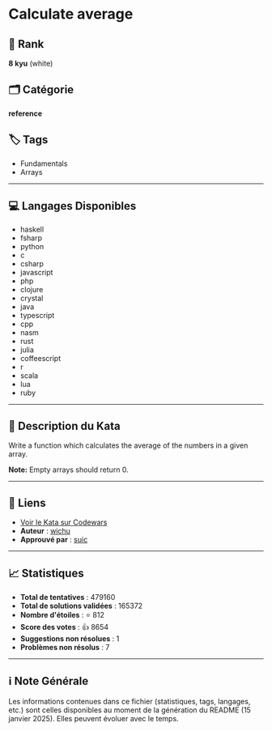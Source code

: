 # Calculate average

## 🏅 Rank
**8 kyu** (white)

## 🗂️ Catégorie
**reference**

## 🏷️ Tags
- Fundamentals
- Arrays

---

## 💻 Langages Disponibles
- haskell
- fsharp
- python
- c
- csharp
- javascript
- php
- clojure
- crystal
- java
- typescript
- cpp
- nasm
- rust
- julia
- coffeescript
- r
- scala
- lua
- ruby

---

## 📜 Description du Kata

Write a function which calculates the average of the numbers in a given array.

**Note:** Empty arrays should return 0.


---

## 🔗 Liens
- [Voir le Kata sur Codewars](https://www.codewars.com/kata/57a2013acf1fa5bfc4000921)
- **Auteur** : [wichu](https://www.codewars.com/users/wichu)
- **Approuvé par** : [suic](https://www.codewars.com/users/suic)

---

## 📈 Statistiques
- **Total de tentatives** : 479160
- **Total de solutions validées** : 165372
- **Nombre d'étoiles** : ⭐ 812
- **Score des votes** : 👍 8654
- **Suggestions non résolues** : 1
- **Problèmes non résolus** : 7

---

## ℹ️ Note Générale
Les informations contenues dans ce fichier (statistiques, tags, langages, etc.) sont celles disponibles au moment de la génération du README (15 janvier 2025). Elles peuvent évoluer avec le temps.
